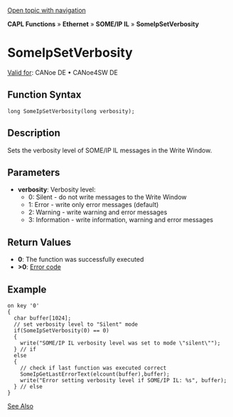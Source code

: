 [Open topic with navigation](../../../../../../CANoeDEFamily.htm#Topics/CAPLFunctions/IP/SOMEIPIL/Functions/CAPLfunctionSomeIpSetVerbosity.md)

**CAPL Functions** » **Ethernet** » **SOME/IP IL** » **SomeIpSetVerbosity**

# SomeIpSetVerbosity

[Valid for](../../../../Shared/FeatureAvailability.md): CANoe DE • CANoe4SW DE

## Function Syntax

```plaintext
long SomeIpSetVerbosity(long verbosity);
```

## Description

Sets the verbosity level of SOME/IP IL messages in the Write Window.

## Parameters

- **verbosity**: Verbosity level:
  - 0: Silent - do not write messages to the Write Window
  - 1: Error - write only error messages (default)
  - 2: Warning - write warning and error messages
  - 3: Information - write information, warning and error messages

## Return Values

- **0**: The function was successfully executed
- **>0**: [Error code](../../CAPLfunctionsSOMEIPILErrorCodes.md)

## Example

```plaintext
on key '0'
{
  char buffer[1024];
  // set verbosity level to "Silent" mode
  if(SomeIpSetVerbosity(0) == 0)
  {
    write("SOME/IP IL verbosity level was set to mode \"silent\"");
  } // if
  else
  {
    // check if last function was executed correct
    SomeIpGetLastErrorText(elcount(buffer),buffer);
    write("Error setting verbosity level if SOME/IP IL: %s", buffer);
  } // else
}
```

[See Also](javascript:void(0);)

```markdown
